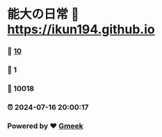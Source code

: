 # 能大の日常 :link: https://ikun194.github.io 
### :page_facing_up: [10](https://ikun194.github.io/tag.html) 
### :speech_balloon: 1 
### :hibiscus: 10018 
### :alarm_clock: 2024-07-16 20:00:17 
### Powered by :heart: [Gmeek](https://github.com/Meekdai/Gmeek)
